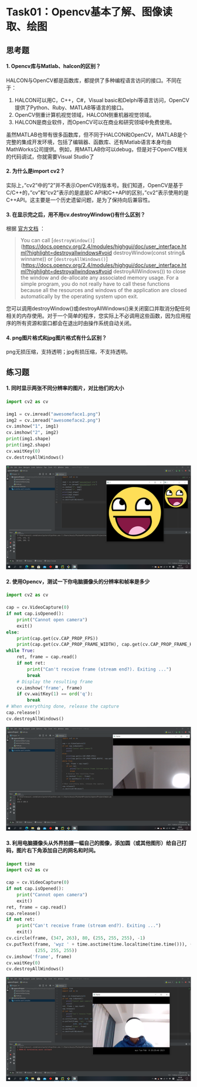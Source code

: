 # Task01：Opencv基本了解、图像读取、绘图

## 思考题

#### 1. Opencv库与Matlab、halcon的区别？

HALCON与OpenCV都是函数库，都提供了多种编程语言访问的接口。不同在于：

1. HALCON可以用C，C++，C#，Visual basic和Delphi等语言访问，OpenCV提供了Python、Ruby、MATLAB等语言的接口。
2. OpenCV侧重计算机视觉领域，HALCON侧重机器视觉领域。
3. HALCON是商业软件，而OpenCV可以在商业和研究领域中免费使用。

虽然MATLAB也带有很多函数库，但不同于HALCON和OpenCV，MATLAB是个完整的集成开发环境，包括了编辑器、函数库、还有Matlab语言本身均由MathWorks公司提供。例如，用MATLAB你可以debug，但是对于OpenCV相关的代码调试，你就需要Visual Studio了

#### 2. 为什么是import **cv2**？

实际上，”cv2”中的”2”并不表示OpenCV的版本号。我们知道，OpenCV是基于C/C++的，”cv”和”cv2”表示的是底层C API和C++API的区别，”cv2”表示使用的是C++API。这主要是一个历史遗留问题，是为了保持向后兼容性。

#### 3. 在显示完之后，用不用cv.destroyWindow()有什么区别？

根据 [官方文档](https://docs.opencv.org/2.4/modules/highgui/doc/user_interface.html?highlight=destroyallwindows) ：

> You can call [`destroyWindow()`](https://docs.opencv.org/2.4/modules/highgui/doc/user_interface.html?highlight=destroyallwindows#void destroyWindow(const string& winname)) or [`destroyAllWindows()`](https://docs.opencv.org/2.4/modules/highgui/doc/user_interface.html?highlight=destroyallwindows#void destroyAllWindows()) to close the window and de-allocate any associated memory usage. For a simple program, you do not really have to call these functions because all the resources and windows of the application are closed automatically by the operating system upon exit.

您可以调用destroyWindow()或destroyAllWindows()来关闭窗口并取消分配任何相关的内存使用。对于一个简单的程序，您实际上不必调用这些函数，因为应用程序的所有资源和窗口都会在退出时由操作系统自动关闭。

#### 4. png图片格式和jpg图片格式有什么区别？

png无损压缩，支持透明；jpg有损压缩，不支持透明。

## 练习题

#### 1. 同时显示两张不同分辨率的图片，对比他们的大小

```python
import cv2 as cv

img1 = cv.imread("awesomeface1.png")
img2 = cv.imread("awesomeface2.png")
cv.imshow("1", img1)
cv.imshow("2", img2)
print(img1.shape)
print(img2.shape)
cv.waitKey(0)
cv.destroyAllWindows()
```

![image-20210209143805558](Task01：Opencv基本了解、图像读取、绘图.assets\image-20210209143805558.png)

#### 2. 使用Opencv，测试一下你电脑摄像头的分辨率和帧率是多少

```python
import cv2 as cv

cap = cv.VideoCapture(0)
if not cap.isOpened():
    print("Cannot open camera")
    exit()
else:
    print(cap.get(cv.CAP_PROP_FPS))
    print(cap.get(cv.CAP_PROP_FRAME_WIDTH), cap.get(cv.CAP_PROP_FRAME_HEIGHT))
while True:
    ret, frame = cap.read()
    if not ret:
        print("Can't receive frame (stream end?). Exiting ...")
        break
    # Display the resulting frame
    cv.imshow('frame', frame)
    if cv.waitKey(1) == ord('q'):
        break
# When everything done, release the capture
cap.release()
cv.destroyAllWindows()
```

![image-20210209200248209](Task01：Opencv基本了解、图像读取、绘图.assets\image-20210209200248209.png)

#### 3. 利用电脑摄像头从外界拍摄一幅自己的图像，添加圆（或其他图形）给自己打码，图片右下角添加自己的网名和时间。

```python
import time
import cv2 as cv

cap = cv.VideoCapture(0)
if not cap.isOpened():
    print("Cannot open camera")
    exit()
ret, frame = cap.read()
cap.release()
if not ret:
    print("Can't receive frame (stream end?). Exiting ...")
    exit()
cv.circle(frame, (347, 263), 80, (255, 255, 255), -1)
cv.putText(frame, 'wyz ' + time.asctime(time.localtime(time.time())), (350, 450), cv.FONT_HERSHEY_SIMPLEX, 0.5,
           (255, 255, 255))
cv.imshow('frame', frame)
cv.waitKey(0)
cv.destroyAllWindows()
```

![image-20210209202609433](Task01：Opencv基本了解、图像读取、绘图.assets\image-20210209202609433.png)
